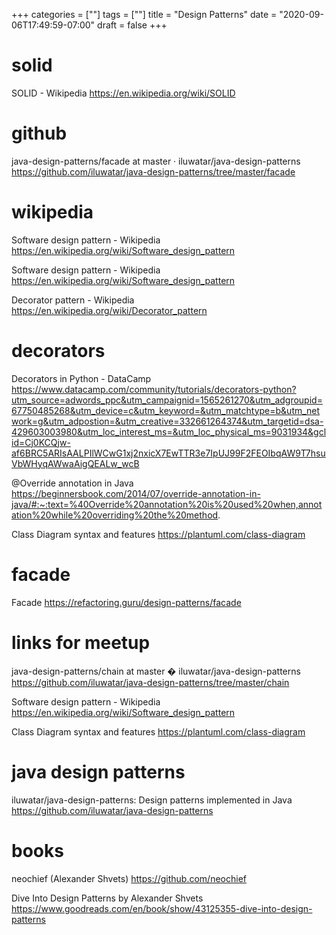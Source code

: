 +++
categories = [""]
tags = [""]
title = "Design Patterns"
date = "2020-09-06T17:49:59-07:00"
draft = false
+++

# solid

SOLID - Wikipedia
https://en.wikipedia.org/wiki/SOLID

# github

java-design-patterns/facade at master · iluwatar/java-design-patterns
https://github.com/iluwatar/java-design-patterns/tree/master/facade

# wikipedia

Software design pattern - Wikipedia
https://en.wikipedia.org/wiki/Software_design_pattern

Software design pattern - Wikipedia
https://en.wikipedia.org/wiki/Software_design_pattern

Decorator pattern - Wikipedia
https://en.wikipedia.org/wiki/Decorator_pattern

# decorators

Decorators in Python - DataCamp
https://www.datacamp.com/community/tutorials/decorators-python?utm_source=adwords_ppc&utm_campaignid=1565261270&utm_adgroupid=67750485268&utm_device=c&utm_keyword=&utm_matchtype=b&utm_network=g&utm_adpostion=&utm_creative=332661264374&utm_targetid=dsa-429603003980&utm_loc_interest_ms=&utm_loc_physical_ms=9031934&gclid=Cj0KCQjw-af6BRC5ARIsAALPIlWCwG1xj2nxicX7EwTTR3e7IpUJ99F2FEOIbqAW9T7hsuVbWHyqAWwaAigQEALw_wcB

@Override annotation in Java
https://beginnersbook.com/2014/07/override-annotation-in-java/#:~:text=%40Override%20annotation%20is%20used%20when,annotation%20while%20overriding%20the%20method.

Class Diagram syntax and features
https://plantuml.com/class-diagram

# facade

Facade
https://refactoring.guru/design-patterns/facade

# links for meetup

java-design-patterns/chain at master � iluwatar/java-design-patterns
https://github.com/iluwatar/java-design-patterns/tree/master/chain

Software design pattern - Wikipedia
https://en.wikipedia.org/wiki/Software_design_pattern

Class Diagram syntax and features
https://plantuml.com/class-diagram

# java design patterns

iluwatar/java-design-patterns: Design patterns implemented in Java
https://github.com/iluwatar/java-design-patterns

# books

neochief (Alexander Shvets)
https://github.com/neochief

Dive Into Design Patterns by Alexander Shvets
https://www.goodreads.com/en/book/show/43125355-dive-into-design-patterns

